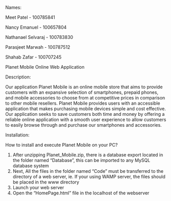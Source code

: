 Names:

Meet Patel - 100785841

Nancy Emanuel - 100657804

Nathanael Selvaraj - 100783830

Parasjeet Marwah - 100787512

Shahab Zafar - 100707245

Planet Mobile Online Web Application

Description:

Our application Planet Mobile is an online mobile store that aims to provide 
customers with an expansive selection of smartphones, prepaid phones, and 
mobile accessories to choose from at competitive prices in comparison to 
other mobile resellers. Planet Mobile provides users with an accessible 
application that makes purchasing mobile devices simple and cost effective. 
Our application seeks to save customers both time and money by offering a 
reliable online application with a smooth user experience to allow customers 
to easily browse through and purchase our smartphones and accessories. 

Installation:

How to install and execute Planet Mobile on your PC?

1.	After unzipping Planet_Mobile.zip, there is a database export located in the
	folder named “Database”, this can be imported to any MySQL database system
2.	Next, All the files in the folder named “Code” must be transferred to the 
	directory of a web server, ie. If your using WAMP server, the files should 
	be placed in the www directory
3.	Launch your web server
4.	Open the “HomePage.html” file in the localhost of the webserver
